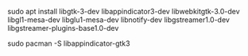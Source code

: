 sudo apt install libgtk-3-dev libappindicator3-dev libwebkitgtk-3.0-dev libgl1-mesa-dev libglu1-mesa-dev libnotify-dev libgstreamer1.0-dev libgstreamer-plugins-base1.0-dev

sudo pacman -S libappindicator-gtk3 
